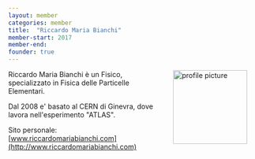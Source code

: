 ```yaml
---
layout: member
categories: member
title:  "Riccardo Maria Bianchi"
member-start: 2017
member-end:
founder: true
---
```


<img alt="profile picture" align="right" width="150" hspace="20" src="/assets/img/profiles/bianchi_profile_pic.png">

Riccardo Maria Bianchi è un Fisico, specializzato in Fisica delle Particelle Elementari.

Dal 2008 e' basato al CERN di Ginevra, dove lavora nell'esperimento "ATLAS".

Sito personale: [www.riccardomariabianchi.com](http://www.riccardomariabianchi.com)
